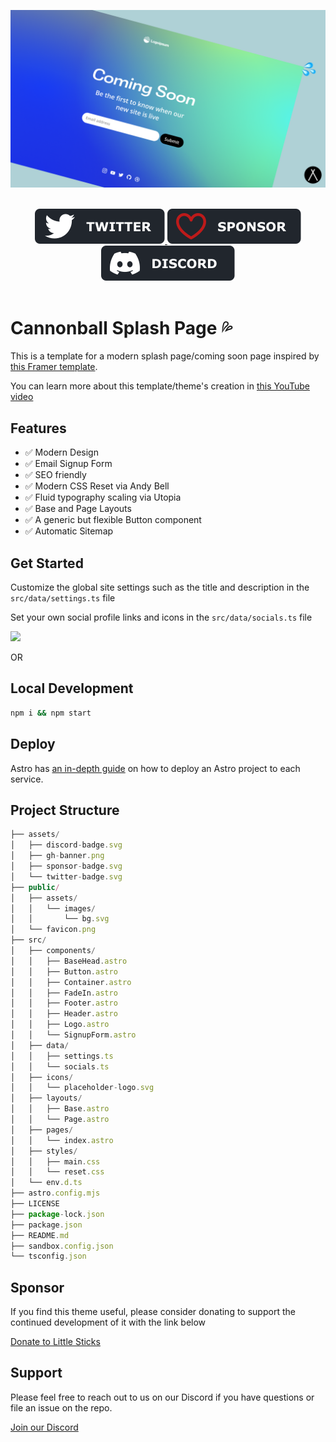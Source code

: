 <p align="center">
  <img src="assets/gh-banner.png" alt="Cannonbal Theme Banner">
</p>

<br/>
<div align="center">
  <a href="https://twitter.com/littlesticksdev">
  <img src="assets/twitter-badge.svg" alt="Follow Little Sticks on Twitter"/>
</a>
  <a href="https://littlesticks.lemonsqueezy.com/checkout/buy/ce15f246-6ffb-417d-b380-0745aeef69a9">
    <img src="assets/sponsor-badge.svg" alt="Sponsor This Repo" />
  </a>
  <a href="https://littlesticks.dev/discord">
    <img src="assets/discord-badge.svg" alt="Join our Discord" />
  </a>
  
</div>
<br/>

# Cannonball Splash Page 💦

This is a template for a modern splash page/coming soon page inspired by [this Framer template](https://coming-soon.framer.website/).

You can learn more about this template/theme's creation in [this YouTube video](https://www.youtube.com/watch?v=o58kSpPMuuI)

## Features

- ✅ Modern Design
- ✅ Email Signup Form
- ✅ SEO friendly
- ✅ Modern CSS Reset via Andy Bell
- ✅ Fluid typography scaling via Utopia
- ✅ Base and Page Layouts
- ✅ A generic but flexible Button component
- ✅ Automatic Sitemap

## Get Started

Customize the global site settings such as the title and description in the `src/data/settings.ts` file

Set your own social profile links and icons in the `src/data/socials.ts` file

<p>
  <a href="https://stackblitz.com/github/littlesticks/cannonball">
  <img src="https://developer.stackblitz.com/img/open_in_stackblitz.svg" height="36px" />
  </a>
</p>

OR

## Local Development

```bash
npm i && npm start
```

## Deploy

Astro has [an in-depth guide](https://docs.astro.build/en/guides/deploy/) on how to deploy an Astro project to each service.

## Project Structure

```ts
├── assets/
│   ├── discord-badge.svg
│   ├── gh-banner.png
│   ├── sponsor-badge.svg
│   └── twitter-badge.svg
├── public/
│   ├── assets/
│   │   └── images/
│   │       └── bg.svg
│   └── favicon.png
├── src/
│   ├── components/
│   │   ├── BaseHead.astro
│   │   ├── Button.astro
│   │   ├── Container.astro
│   │   ├── FadeIn.astro
│   │   ├── Footer.astro
│   │   ├── Header.astro
│   │   ├── Logo.astro
│   │   └── SignupForm.astro
│   ├── data/
│   │   ├── settings.ts
│   │   └── socials.ts
│   ├── icons/
│   │   └── placeholder-logo.svg
│   ├── layouts/
│   │   ├── Base.astro
│   │   └── Page.astro
│   ├── pages/
│   │   └── index.astro
│   ├── styles/
│   │   ├── main.css
│   │   └── reset.css
│   └── env.d.ts
├── astro.config.mjs
├── LICENSE
├── package-lock.json
├── package.json
├── README.md
├── sandbox.config.json
└── tsconfig.json
```

## Sponsor

If you find this theme useful, please consider donating to support the continued development of it with the link below

[Donate to Little Sticks](https://littlesticks.lemonsqueezy.com/checkout/buy/ce15f246-6ffb-417d-b380-0745aeef69a9)

## Support

Please feel free to reach out to us on our Discord if you have questions or file an issue on the repo.

[Join our Discord](https://littlesticks.dev/discord)
